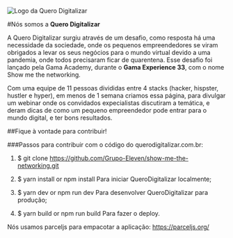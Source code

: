 ![Logo da Quero Digitalizar](https://drive.google.com/file/d/1FP7iUBx3mMz0EFhEvW9Z-RMG5zvM9-k4/view?usp=sharing)

#Nós somos a **Quero Digitalizar**

A Quero Digitalizar surgiu através de um desafio, como resposta há uma necessidade da sociedade, onde os pequenos empreendedores se viram obrigados a levar os seus negócios para o mundo virtual devido a uma pandemia, onde todos precisaram ficar de quarentena. Esse desafio foi lançado pela Gama Academy, durante o **Gama Experience 33**, com o nome Show me the networking.

Com uma equipe de 11 pessoas divididas entre 4 stacks (hacker, hispster, hustler e hyper), em menos de 1 semana criamos essa página, para divulgar um webinar onde os convidados expecialistas discutiram a temática, e deram dicas de como um pequeno empreendedor pode entrar para o mundo digital, e ter bons resultados.

##Fique à vontade para contribuir!

###Passos para contribuir com o código do querodigitalizar.com.br:

1. $ git clone https://github.com/Grupo-Eleven/show-me-the-networking.git

2. $ yarn install or npm install
    Para iniciar QueroDigitalizar localmente;

3. $ yarn dev or npm run dev
    Para desenvolver QueroDigitalizar para produção;

4. $ yarn build or npm run build
    Para fazer o deploy.

Nós usamos parceljs para empacotar a aplicação: https://parceljs.org/
